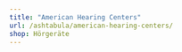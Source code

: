 ```yaml
---
title: "American Hearing Centers"
url: /ashtabula/american-hearing-centers/
shop: Hörgeräte
---
```

